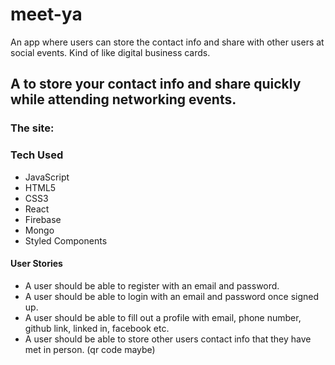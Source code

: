 # meet-ya
An app where users can store the contact info and share with other users at social events. Kind of like digital business cards.


## A to store your contact info and share quickly while attending networking events.

### The site:


### Tech Used
- JavaScript
- HTML5
- CSS3
- React
- Firebase
- Mongo
- Styled Components


#### User Stories
- A user should be able to register with an email and password.
- A user should be able to login with an email and password once signed up.
- A user should be able to fill out a profile with email, phone number, github link, linked in, facebook etc.
- A user should be able to store other users contact info that they have met in person. (qr code maybe)


